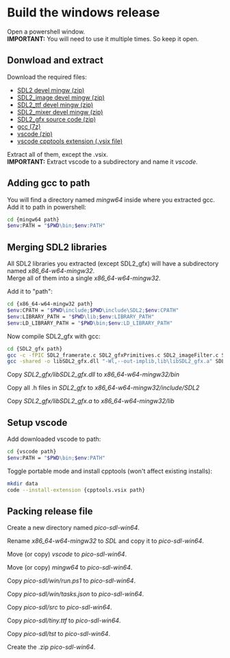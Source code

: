 # Build the windows release

Open a powershell window.  
**IMPORTANT:** You will need to use it multiple times. So keep it open.

## Donwload and extract

Download the required files:
* [SDL2 devel mingw (zip)](https://github.com/libsdl-org/SDL/releases/release-2.32.2)
* [SDL2_image devel mingw (zip)](https://github.com/libsdl-org/SDL_image/releases/release-2.8.8)
* [SDL2_ttf devel mingw (zip)](https://github.com/libsdl-org/SDL_ttf/releases/release-2.24.0)
* [SDL2_mixer devel mingw (zip)](https://github.com/libsdl-org/SDL_mixer/releases/release-2.8.1)
* [SDL2_gfx source code (zip)](https://www.ferzkopp.net/wordpress/2016/01/02/sdl_gfx-sdl2_gfx/)
* [gcc (7z)](https://github.com/niXman/mingw-builds-binaries/releases/tag/14.2.0-rt_v12-rev2)
* [vscode (zip)](https://code.visualstudio.com/download)
* [vscode cpptools extension (.vsix file)](https://github.com/microsoft/vscode-cpptools/releases/v1.23.6/)

Extract all of them, except the .vsix.  
**IMPORTANT:** Extract vscode to a subdirectory and name it *vscode*.

## Adding gcc to path

You will find a directory named *mingw64* inside where you extracted gcc.  
Add it to path in powershell:
```sh
cd {mingw64 path}
$env:PATH = "$PWD\bin;$env:PATH"
```

## Merging SDL2 libraries

All SDL2 libraries you extracted (except SDL2_gfx) will have a subdirectory named *x86_64-w64-mingw32*.  
Merge all of them into a single *x86_64-w64-mingw32*.

Add it to "path":
```sh
cd {x86_64-w64-mingw32 path}
$env:CPATH = "$PWD\include;$PWD\include\SDL2;$env:CPATH"
$env:LIBRARY_PATH = "$PWD\lib;$env:LIBRARY_PATH"
$env:LD_LIBRARY_PATH = "$PWD\bin;$env:LD_LIBRARY_PATH"
```

Now compile SDL2_gfx with gcc:
```sh
cd {SDL2_gfx path}
gcc -c -fPIC SDL2_framerate.c SDL2_gfxPrimitives.c SDL2_imageFilter.c SDL2_rotozoom.c
gcc -shared -o libSDL2_gfx.dll "-Wl,--out-implib,lib\libSDL2_gfx.a" SDL2_framerate.o SDL2_gfxPrimitives.o SDL2_imageFilter.o SDL2_rotozoom.o -lSDL2
```

Copy *SDL2_gfx/libSDL2_gfx.dll* to *x86_64-w64-mingw32/bin*

Copy all .h files in *SDL2_gfx* to *x86_64-w64-mingw32/include/SDL2*

Copy *SDL2_gfx/libSDL2_gfx.a* to *x86_64-w64-mingw32/lib*

## Setup vscode

Add downloaded vscode to path:
```sh
cd {vscode path}
$env:PATH = "$PWD\bin;$env:PATH"
```

Toggle portable mode and install cpptools (won't affect existing installs):

```sh
mkdir data
code --install-extension {cpptools.vsix path}
```

## Packing release file

Create a new directory named *pico-sdl-win64*.

Rename *x86_64-w64-mingw32* to *SDL* and copy it to *pico-sdl-win64*.

Move (or copy) *vscode* to *pico-sdl-win64*.

Move (or copy) *mingw64* to *pico-sdl-win64*.

Copy *pico-sdl/win/run.ps1* to *pico-sdl-win64*.

Copy *pico-sdl/win/tasks.json* to *pico-sdl-win64*.

Copy *pico-sdl/src* to *pico-sdl-win64*.

Copy *pico-sdl/tiny.ttf* to *pico-sdl-win64*.

Copy *pico-sdl/tst* to *pico-sdl-win64*.

Create the .zip *pico-sdl-win64*.